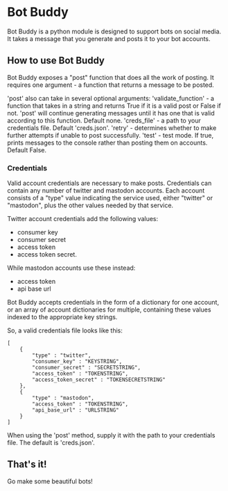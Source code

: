 # Bot Buddy

Bot Buddy is a python module is designed to support bots on social media.
It takes a message that you generate and posts it to your bot accounts.

## How to use Bot Buddy

Bot Buddy exposes a "post" function that does all the work of posting. It requires one argument - a function that returns a message to be posted.

'post' also can take in several optional arguments:
'validate_function' - a function that takes in a string and returns True if it is a valid post or False if not. 'post' will continue generating messages until it has one that is valid according to this function. Default none.
'creds_file' - a path to your credentials file. Default 'creds.json'.
'retry' - determines whether to make further attempts if unable to post successfully.
'test' - test mode. If true, prints messages to the console rather than posting them on accounts. Default False.

### Credentials

Valid account credentials are necessary to make posts. Credentials can contain any number of twitter and mastodon accounts. Each account consists of a "type" value indicating the service used, either "twitter" or "mastodon", plus the other values needed by that service.

Twitter account credentials add the following values:
 - consumer key
 - consumer secret
 - access token
 - access token secret.
 
 While mastodon accounts use these instead:
 - access token
 - api base url

Bot Buddy accepts credentials in the form of a dictionary for one account, or an array of account dictionaries for multiple, containing these values indexed to the appropriate key strings.

So, a valid credentials file looks like this:
```
[
    {
        "type" : "twitter",
        "consumer_key" : "KEYSTRING",
        "consumer_secret" : "SECRETSTRING",
        "access_token" : "TOKENSTRING",
        "access_token_secret" : "TOKENSECRETSTRING"
    },
    {
        "type" : "mastodon",
        "access_token" : "TOKENSTRING",
        "api_base_url" : "URLSTRING"
    }
]
```

When using the 'post' method, supply it with the path to your credentials file. The default is 'creds.json'.

## That's it!

Go make some beautiful bots!
